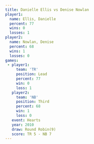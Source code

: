 ```yaml
---
title: Danielle Ellis vs Denise Nowlan
player1:               
  name: Ellis, Danielle
  percent: 77          
  wins: 0              
  losses: 1            
player2:               
  name: Nowlan, Denise 
  percent: 68          
  wins: 1              
  losses: 0            
games:
 - player1:        
     team: 'TR'    
     position: Lead
     percent: 77   
     win: 0        
     loss: 1       
   player2:         
     team: 'NB'     
     position: Third
     percent: 68    
     win: 1         
     loss: 0        
   event: Hearts       
   year: 2010          
   draw: Round Robin(9)
   score: TR 5 - NB 7  
---
```

